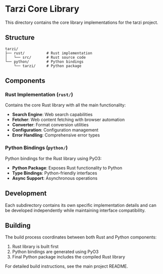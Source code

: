 # Tarzi Core Library

This directory contains the core library implementations for the tarzi project.

## Structure

```
tarzi/
├── rust/          # Rust implementation
│   └── src/       # Rust source code
└── python/        # Python bindings
    └── tarzi/     # Python package
```

## Components

### Rust Implementation (`rust/`)

Contains the core Rust library with all the main functionality:

- **Search Engine**: Web search capabilities
- **Fetcher**: Web content fetching with browser automation
- **Converter**: Format conversion utilities
- **Configuration**: Configuration management
- **Error Handling**: Comprehensive error types

### Python Bindings (`python/`)

Python bindings for the Rust library using PyO3:

- **Python Package**: Exposes Rust functionality to Python
- **Type Bindings**: Python-friendly interfaces
- **Async Support**: Asynchronous operations

## Development

Each subdirectory contains its own specific implementation details and can be developed independently while maintaining interface compatibility.

## Building

The build process coordinates between both Rust and Python components:

1. Rust library is built first
2. Python bindings are generated using PyO3
3. Final Python package includes the compiled Rust library

For detailed build instructions, see the main project README.